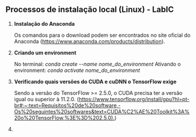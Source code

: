 ## Processos de instalação local (Linux) - LabIC 

1. **Instalação do Anaconda**

    Os comandos para o download podem ser encontrados no site oficial do Anaconda (<https://www.anaconda.com/products/distribution>).

2. **Criando um environment**

    No terminal: 
        *conda create --name nome_do_environment*
    Ativando o environment:
        *conda activate nome_do_environment*

3. **Verificando quais versões do CUDA e cuDNN o TensorFlow exige**

    Sendo a versão do TensorFlow  >= 2.5.0, o CUDA precisa ter a versão igual ou superior à 11.2.0. (<https://www.tensorflow.org/install/gpu?hl=pt-br#:~:text=Requisitos%20de%20software,-Os%20seguintes%20softwares&text=CUDA%C2%AE%20Toolkit%3A%20o%20TensorFlow,%3E%3D%202.5.0).>)

4. 


